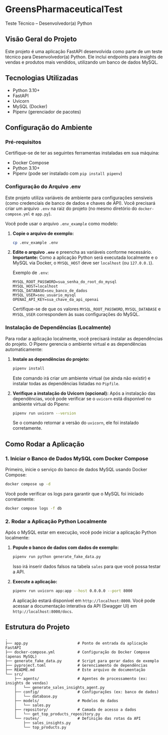 # GreensPharmaceuticalTest
Teste Técnico – Desenvolvedor(a) Python

## Visão Geral do Projeto
Este projeto é uma aplicação FastAPI desenvolvida como parte de um teste técnico para Desenvolvedor(a) Python. Ele inclui endpoints para insights de vendas e produtos mais vendidos, utilizando um banco de dados MySQL.

## Tecnologias Utilizadas
*   Python 3.10+
*   FastAPI
*   Uvicorn
*   MySQL (Docker)
*   Pipenv (gerenciador de pacotes)

## Configuração do Ambiente

### Pré-requisitos
Certifique-se de ter as seguintes ferramentas instaladas em sua máquina:
*   Docker Compose
*   Python 3.10+
*   Pipenv (pode ser instalado com `pip install pipenv`)

### Configuração do Arquivo .env
Este projeto utiliza variáveis de ambiente para configurações sensíveis (como credenciais de banco de dados e chaves de API). Você precisará criar um arquivo `.env` na raiz do projeto (no mesmo diretório do `docker-compose.yml` e `app.py`).

Você pode usar o arquivo `.env_example` como modelo:

1.  **Copie o arquivo de exemplo:**
    ```bash
    cp .env_example .env
    ```
2.  **Edite o arquivo `.env`** e preencha as variáveis conforme necessário. **Importante:** Como a aplicação Python será executada localmente e o MySQL via Docker, o `MYSQL_HOST` deve ser `localhost` (ou `127.0.0.1`).

    Exemplo de `.env`:
    ```
    MYSQL_ROOT_PASSWORD=sua_senha_do_root_do_mysql
    MYSQL_HOST=localhost
    MYSQL_DATABASE=seu_banco_de_dados
    MYSQL_USER=seu_usuario_mysql
    OPENAI_API_KEY=sua_chave_da_api_openai
    ```

    Certifique-se de que os valores `MYSQL_ROOT_PASSWORD`, `MYSQL_DATABASE` e `MYSQL_USER` correspondem às suas configurações do MySQL.

### Instalação de Dependências (Localmente)
Para rodar a aplicação localmente, você precisará instalar as dependências do projeto. O Pipenv gerencia o ambiente virtual e as dependências automaticamente:

1.  **Instale as dependências do projeto:**
    ```bash
    pipenv install
    ```
    Este comando irá criar um ambiente virtual (se ainda não existir) e instalar todas as dependências listadas no `Pipfile`.

2.  **Verifique a instalação do Uvicorn (opcional):**
    Após a instalação das dependências, você pode verificar se o `uvicorn` está disponível no ambiente virtual do Pipenv:
    ```bash
    pipenv run uvicorn --version
    ```
    Se o comando retornar a versão do `uvicorn`, ele foi instalado corretamente.

## Como Rodar a Aplicação

### 1. Iniciar o Banco de Dados MySQL com Docker Compose
Primeiro, inicie o serviço do banco de dados MySQL usando Docker Compose:

```bash
docker compose up -d
```

Você pode verificar os logs para garantir que o MySQL foi iniciado corretamente:
```bash
docker compose logs -f db
```

### 2. Rodar a Aplicação Python Localmente
Após o MySQL estar em execução, você pode iniciar a aplicação Python localmente:

1.  **Popule o banco de dados com dados de exemplo:**
    ```bash
    pipenv run python generate_fake_data.py
    ```
    Isso irá inserir dados falsos na tabela `sales` para que você possa testar a API.

2.  **Execute a aplicação:**
    ```bash
    pipenv run uvicorn app:app --host 0.0.0.0 --port 8000
    ```
    A aplicação estará disponível em `http://localhost:8000`. Você pode acessar a documentação interativa da API (Swagger UI) em `http://localhost:8000/docs`.

## Estrutura do Projeto
```
.
├── app.py                      # Ponto de entrada da aplicação FastAPI
├── docker-compose.yml          # Configuração do Docker Compose (apenas MySQL)
├── generate_fake_data.py       # Script para gerar dados de exemplo
├── pyproject.toml              # Gerenciamento de dependências
├── README.md                   # Este arquivo de documentação
└── src/
    ├── agents/                 # Agentes de processamento (ex: insights de vendas)
    │   └── generate_sales_insights_agent.py
    ├── config/                 # Configurações (ex: banco de dados)
    │   └── database.py
    ├── models/                 # Modelos de dados
    │   └── sales.py
    ├── repository/             # Camada de acesso a dados
    │   └── get_top_products_repository.py
    └── routes/                 # Definição das rotas da API
        ├── sales_insights.py
        └── top_products.py
```